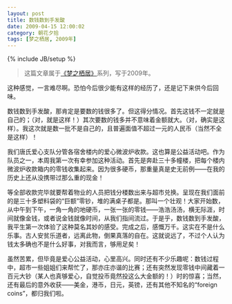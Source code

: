 ```yaml
---
layout: post
title: 数钱数到手发酸
date: 2009-04-15 12:00:02
category: 朝花夕拾
tags: [梦之栖居, 2009年]
---
```

{% include JB/setup %}

> 这篇文章属于[《梦之栖居》](/posts/where-the-dreams-reside/)系列，写于2009年。
	
<!--more-->

这种感觉，一言难尽啊。恐怕今后很少能有这样的经历了，还是记下来供今后回味。

数钱数到手发酸，那肯定是要数的钱很多了。但这得分情况。首先这钱不一定就是自己的；（对，就是这样！）其次要数的钱多并不意味着金额就大。（对，确实是这样）。我这次就是数一批不是自己的，且普遍面值不超过一元的人民币（当然不全是这样）！

我们唐氏爱心支队分管各宿舍楼内的爱心微波炉收款。这也算是公益活动吧。作为队员之一，本周我第一次有幸参加这种活动。首先是奔赴三十多幢楼，把每个楼内微波炉收款箱内的零钱收集起来。因为很多硬币，那重量真是史无前例——在我的历史上还从没携带过那么重的现金！

等全部收款完毕就要帮着物业的人员把钱分楼数出来与超市兑换。呈现在我们面前的是三十多塑料袋的“巨额”零钞，堆的满桌子都是。那叫一个壮观！大家开始数，从中午到下午，一角一角的地硬币，一张一张的零钱——浩浩汤汤，横无际涯，时间就像金钱，或者说金钱就像时间，从我们指间流过。于是乎，数钱数到手发酸，我平生第一次体验了这种莫名其妙的感受。完成之后，感慨万千。这实在不是什么乐事。古人安贫乐道者，远离此物，倒果真落的自在。这就说远了，不过个人认为钱太多确也不是什么好事，对我而言，够用足矣！

虽然苦累，但毕竟是爱心公益活动，心里高兴。同时还有不少乐趣呢：数钱过程中，超市一些姐姐们来帮忙了，那亦庄亦谐的比赛；还有突然发现零钱中间藏着一百元大钞（某人也真够爱心，自觉投币竟然投这么大金额的！）时的惊喜；当然，还有最后的意外收获——美金，港币，日元，英镑，还有其他不知名的“foreign coins”，都归我们啦。